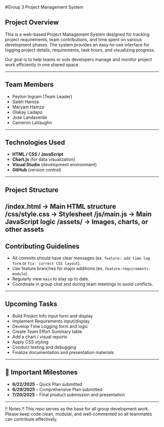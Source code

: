 #Group 3 Project Management System


## Project Overview

This is a web-based Project Management System designed for tracking project requirements, team contributions, and time spent on various development phases. The system provides an easy-to-use interface for logging project details, requirements, task hours, and   visualizing progress.

Our goal is to help teams or solo developers manage and monitor project work efficiently in one shared space.

---

## Team Members
- Peyton Ingram (Team Leader)
- Saleh Hamza
- Maryam Hamza
- Olakay Ladapo
- Jose Landaverde
- Cameron LaVaughn
  
---

## Technologies Used
- **HTML / CSS / JavaScript**
- **Chart.js** (for data visualization)
- **Visual Studio** (development environment)
- **GitHub** (version control)
  
---

## Project Structure
/index.html → Main HTML structure
/css/style.css → Stylesheet
/js/main.js → Main JavaScript logic
/assets/ → Images, charts, or other assets
---

## Contributing Guidelines
- All commits should have clear messages (ex. `feature: add time log form` or `fix: correct CSS layout`).
- Use feature branches for major additions (ex. `feature-requirements-module`).
- Regularly view `main` to stay up to date.
- Coordinate in group chat and during team meetings to avoid conflicts.

---

## Upcoming Tasks
- Build Project Info input form and display  
- Implement Requirements input/display  
- Develop Time Logging form and logic  
- Create Team Effort Summary table  
- Add a chart / visual reports  
- Apply CSS styling  
- Conduct testing and debugging  
- Finalize documentation and presentation materials  

---

## 📅 Important Milestones
- **6/22/2025** – Quick Plan submitted  
- **6/29/2025** – Comprehensive Plan submitted  
- **7/20/2025** – Final product submission and presentation  

---

!! Notes !!
This repo serves as the base for all group development work. Please keep code clean, modular, and well-commented so all teammates can contribute effectively.

